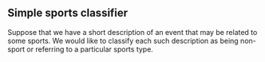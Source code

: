## Simple sports classifier
Suppose that we have a short description of an event that may be related to some sports. We would like to classify each such description as being non-sport or referring to a particular sports type. 